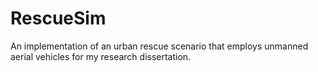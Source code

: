 # RescueSim
An implementation of an urban rescue scenario that employs unmanned aerial vehicles for my research dissertation.
